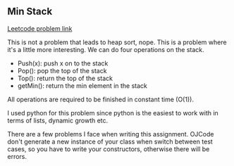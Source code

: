 Min Stack
---

[Leetcode problem link](https://oj.leetcode.com/problemset/algorithms/)

This is not a problem that leads to heap sort, nope. This is a problem where it's a little more interesting. We can do four operations on the stack.

- Push(x): push x on to the stack
- Pop(): pop the top of the stack
- Top(): return the top of the stack
- getMin(): return the min element in the stack

All operations are required to be finished in constant time (O(1)).

I used python for this problem since python is the easiest to work with in terms of lists, dynamic growth etc. 

There are a few problems I face when writing this assignment. OJCode don't generate a new instance of your class when switch between test cases, so you have to write your constructors, otherwise there will be errors. 